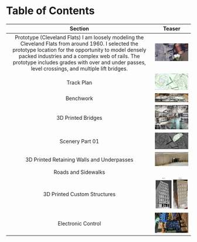 # Table of Contents

Section         | Teaser         
:-------------------------:|:---------------------------:
Prototype (Cleveland Flats) I am loosely modeling the Cleveland Flats from around 1960. I selected the prototype location for the opportunity to model densely packed industries and a complex web of rails. The prototype includes grades with over and under passes, level crossings, and multiple lift bridges.  |   ![Turnout at Lift Bridge](toc/tocTurnoutAtLiftBridge.png)
Track Plan  |  ![Plan](toc/tocRev8s.png)
Benchwork |  ![Benchwork](toc/tocIMG_0104.png)
3D Printed Bridges | ![Models and Prototype Inspirations](toc/tocCustom3DPrintedModels.png)
Scenery Part 01 |  ![Image of steel viaduct](toc/tocArea00.png)
3D Printed Retaining Walls and Underpasses |  ![Setting](toc/tocRetainingWall_p.png)
Roads and Sidewalks | 
3D Printed Custom Structures | ![](toc/tocHydeBuilding.png)
Electronic Control | ![Electronic Control](toc/tocIMG_0129s.png)
